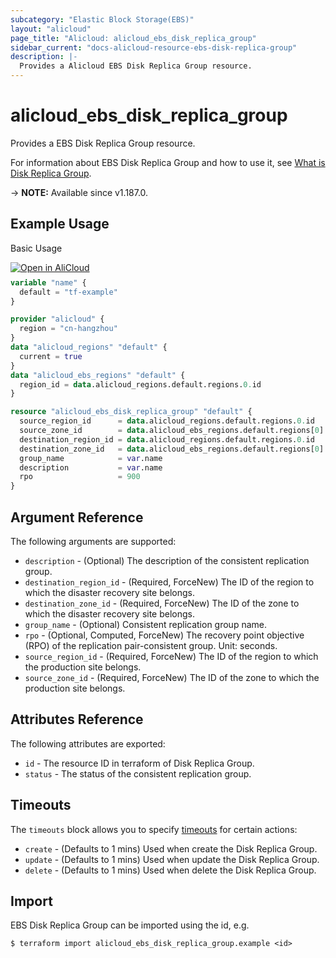 ```yaml
---
subcategory: "Elastic Block Storage(EBS)"
layout: "alicloud"
page_title: "Alicloud: alicloud_ebs_disk_replica_group"
sidebar_current: "docs-alicloud-resource-ebs-disk-replica-group"
description: |-
  Provides a Alicloud EBS Disk Replica Group resource.
---
```


# alicloud_ebs_disk_replica_group

Provides a EBS Disk Replica Group resource.

For information about EBS Disk Replica Group and how to use it, see [What is Disk Replica Group](https://www.alibabacloud.com/help/en/elastic-compute-service/latest/creatediskreplicagroup).

-> **NOTE:** Available since v1.187.0.

## Example Usage

Basic Usage

<div style="display: block;margin-bottom: 40px;"><div class="oics-button" style="float: right;position: absolute;margin-bottom: 10px;">
  <a href="https://api.aliyun.com/api-tools/terraform?resource=alicloud_ebs_disk_replica_group&exampleId=6d26c356-67cb-e060-9ac4-cf20ccf54b04caba09dd&activeTab=example&spm=docs.r.ebs_disk_replica_group.0.6d26c35667&intl_lang=EN_US" target="_blank">
    <img alt="Open in AliCloud" src="https://img.alicdn.com/imgextra/i1/O1CN01hjjqXv1uYUlY56FyX_!!6000000006049-55-tps-254-36.svg" style="max-height: 44px; max-width: 100%;">
  </a>
</div></div>

```terraform
variable "name" {
  default = "tf-example"
}

provider "alicloud" {
  region = "cn-hangzhou"
}
data "alicloud_regions" "default" {
  current = true
}
data "alicloud_ebs_regions" "default" {
  region_id = data.alicloud_regions.default.regions.0.id
}

resource "alicloud_ebs_disk_replica_group" "default" {
  source_region_id      = data.alicloud_regions.default.regions.0.id
  source_zone_id        = data.alicloud_ebs_regions.default.regions[0].zones[0].zone_id
  destination_region_id = data.alicloud_regions.default.regions.0.id
  destination_zone_id   = data.alicloud_ebs_regions.default.regions[0].zones[1].zone_id
  group_name            = var.name
  description           = var.name
  rpo                   = 900
}
```

## Argument Reference

The following arguments are supported:

* `description` - (Optional) The description of the consistent replication group.
* `destination_region_id` - (Required, ForceNew) The ID of the region to which the disaster recovery site belongs.
* `destination_zone_id` - (Required, ForceNew) The ID of the zone to which the disaster recovery site belongs.
* `group_name` - (Optional) Consistent replication group name.
* `rpo` - (Optional, Computed, ForceNew) The recovery point objective (RPO) of the replication pair-consistent group. Unit: seconds.
* `source_region_id` - (Required, ForceNew) The ID of the region to which the production site belongs.
* `source_zone_id` - (Required, ForceNew) The ID of the zone to which the production site belongs.

## Attributes Reference

The following attributes are exported:

* `id` - The resource ID in terraform of Disk Replica Group.
* `status` - The status of the consistent replication group. 


## Timeouts

The `timeouts` block allows you to specify [timeouts](https://www.terraform.io/docs/configuration-0-11/resources.html#timeouts) for certain actions:

* `create` - (Defaults to 1 mins) Used when create the Disk Replica Group.
* `update` - (Defaults to 1 mins) Used when update the Disk Replica Group.
* `delete` - (Defaults to 1 mins) Used when delete the Disk Replica Group.


## Import

EBS Disk Replica Group can be imported using the id, e.g.

```shell
$ terraform import alicloud_ebs_disk_replica_group.example <id>
```